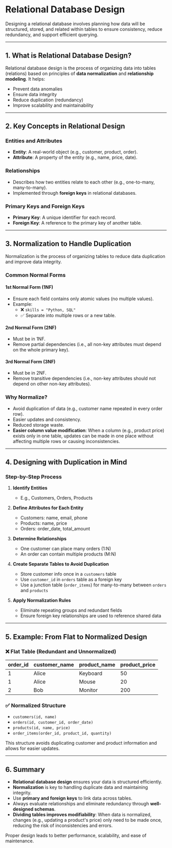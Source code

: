 # Relational Database Design

Designing a relational database involves planning how data will be structured, stored, and related within tables to ensure consistency, reduce redundancy, and support efficient querying.

---

## 1. What is Relational Database Design?
Relational database design is the process of organizing data into tables (relations) based on principles of **data normalization** and **relationship modeling**. It helps:

- Prevent data anomalies
- Ensure data integrity
- Reduce duplication (redundancy)
- Improve scalability and maintainability

---

## 2. Key Concepts in Relational Design

### **Entities and Attributes**
- **Entity**: A real-world object (e.g., customer, product, order).
- **Attribute**: A property of the entity (e.g., name, price, date).

### **Relationships**
- Describes how two entities relate to each other (e.g., one-to-many, many-to-many).
- Implemented through **foreign keys** in relational databases.

### **Primary Keys and Foreign Keys**
- **Primary Key**: A unique identifier for each record.
- **Foreign Key**: A reference to the primary key of another table.

---

## 3. Normalization to Handle Duplication
Normalization is the process of organizing tables to reduce data duplication and improve data integrity.

### **Common Normal Forms**

#### **1st Normal Form (1NF)**
- Ensure each field contains only atomic values (no multiple values).
- Example:
  - ❌ `skills = "Python, SQL"`
  - ✅ Separate into multiple rows or a new table.

#### **2nd Normal Form (2NF)**
- Must be in 1NF.
- Remove partial dependencies (i.e., all non-key attributes must depend on the whole primary key).

#### **3rd Normal Form (3NF)**
- Must be in 2NF.
- Remove transitive dependencies (i.e., non-key attributes should not depend on other non-key attributes).

### **Why Normalize?**
- Avoid duplication of data (e.g., customer name repeated in every order row).
- Easier updates and consistency.
- Reduced storage waste.
- **Easier column value modification**: When a column (e.g., product price) exists only in one table, updates can be made in one place without affecting multiple rows or causing inconsistencies.

---

## 4. Designing with Duplication in Mind

### **Step-by-Step Process**

1. **Identify Entities**
   - E.g., Customers, Orders, Products

2. **Define Attributes for Each Entity**
   - Customers: name, email, phone
   - Products: name, price
   - Orders: order_date, total_amount

3. **Determine Relationships**
   - One customer can place many orders (1:N)
   - An order can contain multiple products (M:N)

4. **Create Separate Tables to Avoid Duplication**
   - Store customer info once in a `customers` table
   - Use `customer_id` in `orders` table as a foreign key
   - Use a junction table (`order_items`) for many-to-many between `orders` and `products`

5. **Apply Normalization Rules**
   - Eliminate repeating groups and redundant fields
   - Ensure foreign key relationships are used to reference shared data

---

## 5. Example: From Flat to Normalized Design

### ❌ Flat Table (Redundant and Unnormalized)
| order_id | customer_name | product_name | product_price |
|----------|----------------|---------------|----------------|
| 1        | Alice          | Keyboard      | 50             |
| 1        | Alice          | Mouse         | 20             |
| 2        | Bob            | Monitor       | 200            |

### ✅ Normalized Structure
- `customers(id, name)`
- `orders(id, customer_id, order_date)`
- `products(id, name, price)`
- `order_items(order_id, product_id, quantity)`

This structure avoids duplicating customer and product information and allows for easier updates.

---

## 6. Summary
- **Relational database design** ensures your data is structured efficiently.
- **Normalization** is key to handling duplicate data and maintaining integrity.
- Use **primary and foreign keys** to link data across tables.
- Always evaluate relationships and eliminate redundancy through **well-designed schemas**.
- **Dividing tables improves modifiability**: When data is normalized, changes (e.g., updating a product's price) only need to be made once, reducing the risk of inconsistencies and errors.

Proper design leads to better performance, scalability, and ease of maintenance.
